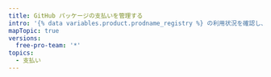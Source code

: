 ```yaml
---
title: GitHub パッケージの支払いを管理する
intro: '{% data variables.product.prodname_registry %} の利用状況を確認し、{% data variables.product.prodname_registry %} の利用上限を設定することができます。'
mapTopic: true
versions:
  free-pro-team: '*'
topics:
  - 支払い
---
```


